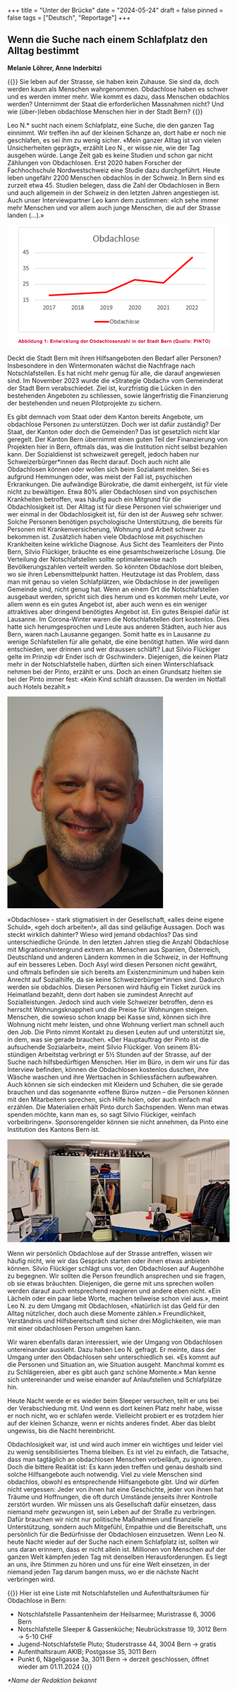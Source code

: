 +++
title = "Unter der Brücke"
date = "2024-05-24"
draft = false
pinned = false
tags = ["Deutsch", "Reportage"]
+++
## Wenn die Suche nach einem Schlafplatz den Alltag bestimmt

**Melanie Löhrer, Anne Inderbitzi**

{{<lead>}} Sie leben auf der Strasse, sie haben kein Zuhause. Sie sind da, doch werden kaum als Menschen wahrgenommen. Obdachlose haben es schwer und es werden immer mehr. Wie kommt es dazu, dass Menschen obdachlos werden? Unternimmt der Staat die erforderlichen Massnahmen nicht? Und wie (über-)leben obdachlose Menschen hier in der Stadt Bern? {{</lead>}}

Leo N.* sucht nach einem Schlafplatz, eine Suche, die den ganzen Tag einnimmt. Wir treffen ihn auf der kleinen Schanze an, dort habe er noch nie geschlafen, es sei ihm zu wenig sicher. «Mein ganzer Alltag ist von vielen Unsicherheiten geprägt», erzählt Leo N., er wisse nie, wie der Tag ausgehen würde. Lange Zeit gab es keine Studien und schon gar nicht Zählungen von Obdachlosen. Erst 2020 haben Forscher der Fachhochschule Nordwestschweiz eine Studie dazu durchgeführt. Heute leben ungefähr 2200 Menschen obdachlos in der Schweiz. In Bern sind es zurzeit etwa 45. Studien belegen, dass die Zahl der Obdachlosen in Bern und auch allgemein in der Schweiz in den letzten Jahren angestiegen ist. Auch unser Interviewpartner Leo kann dem zustimmen: «Ich sehe immer mehr Menschen und vor allem auch junge Menschen, die auf der Strasse landen (…).»

![Entwicklung der Obdachlosenzahl in der Stadt Bern (Quelle: Pinto)](bild-statistik.png)

Deckt die Stadt Bern mit ihren Hilfsangeboten den Bedarf aller Personen? Insbesondere in den Wintermonaten wächst die Nachfrage nach Notschlafstellen. Es hat nicht mehr genug für alle, die darauf angewiesen sind. Im November 2023 wurde die «Strategie Obdach» vom Gemeinderat der Stadt Bern verabschiedet.  Ziel ist, kurzfristig die Lücken in den bestehenden Angeboten zu schliessen, sowie längerfristig die Finanzierung der bestehenden und neuen Pilotprojekte zu sichern.

Es gibt demnach vom Staat oder dem Kanton bereits Angebote, um obdachlose Personen zu unterstützen. Doch wer ist dafür zuständig? Der Staat, der Kanton oder doch die Gemeinden? Das ist gesetzlich nicht klar geregelt. Der Kanton Bern übernimmt einen guten Teil der Finanzierung von Projekten hier in Bern, oftmals das, was die Institution nicht selbst bezahlen kann. Der Sozialdienst ist schweizweit geregelt, jedoch haben nur Schweizerbürger*innen das Recht darauf. Doch auch nicht alle Obdachlosen können oder wollen sich beim Sozialamt melden. Sei es aufgrund Hemmungen oder, was meist der Fall ist, psychischen Erkrankungen. Die aufwändige Bürokratie, die damit einhergeht, ist für viele nicht zu bewältigen. Etwa 80% aller Obdachlosen sind von psychischen Krankheiten betroffen, was häufig auch ein Mitgrund für die Obdachlosigkeit ist. Der Alltag ist für diese Personen viel schwieriger und wer einmal in der Obdachlosigkeit ist, für den ist der Ausweg sehr schwer. Solche Personen benötigen psychologische Unterstützung, die bereits für Personen mit Krankenversicherung, Wohnung und Arbeit schwer zu bekommen ist. Zusätzlich haben viele Obdachlose mit psychischen Krankheiten keine wirkliche Diagnose. Aus Sicht des Teamleiters der Pinto Bern, Silvio Flückiger, bräuchte es eine gesamtschweizerische Lösung. Die Verteilung der Notschlafstellen sollte optimalerweise nach Bevölkerungszahlen verteilt werden. So könnten Obdachlose dort bleiben, wo sie ihren Lebensmittelpunkt hatten. Heutzutage ist das Problem, dass man mit genau so vielen Schlafplätzen, wie Obdachlose in der jeweiligen Gemeinde sind, nicht genug hat. Wenn an einem Ort die Notschlafstellen ausgebaut werden, spricht sich dies herum und es kommen mehr Leute, vor allem wenn es ein gutes Angebot ist, aber auch wenn es ein weniger attraktives aber dringend benötigtes Angebot ist. Ein gutes Beispiel dafür ist Lausanne. Im Corona-Winter waren die Notschlafstellen dort kostenlos. Dies hatte sich herumgesprochen und Leute aus anderen Städten, auch hier aus Bern, waren nach Lausanne gegangen. Somit hatte es in Lausanne zu wenige Schlafstellen für alle gehabt, die eine benötigt hatten. Wie wird dann entschieden, wer drinnen und wer draussen schläft? Laut Silvio Flückiger gelte im Prinzip «dr Ender isch dr Gschwinder». Diejenigen, die keinen Platz mehr in der Notschlafstelle haben, dürften sich einen Winterschlafsack nehmen bei der Pinto, erzählt er uns. Doch an einen Grundsatz hielten sie bei der Pinto immer fest: «Kein Kind schläft draussen. Da werden im Notfall auch Hotels bezahlt.»

![Silvio Flückiger, seit 19 Jahren Leiter von Pinto](bild-vom-silvio.png)

«Obdachlose» - stark stigmatisiert in der Gesellschaft, «alles deine eigene Schuld», «geh doch arbeiten!», all das sind geläufige Aussagen. Doch was steckt wirklich dahinter? Wieso wird jemand obdachlos? Das sind unterschiedliche Gründe. In den letzten Jahren stieg die Anzahl Obdachlose mit Migrationshintergrund extrem an. Menschen aus Spanien, Österreich, Deutschland und anderen Ländern kommen in die Schweiz, in der Hoffnung auf ein besseres Leben. Doch Asyl wird diesen Personen nicht gewährt, und oftmals befinden sie sich bereits am Existenzminimum und haben kein Anrecht auf Sozialhilfe, da sie keine Schweizerbürger*innen sind. Dadurch werden sie obdachlos. Diesen Personen wird häufig ein Ticket zurück ins Heimatland bezahlt, denn dort haben sie zumindest Anrecht auf Sozialleistungen. Jedoch sind auch viele Schweizer betroffen, denn es herrscht Wohnungsknappheit und die Preise für Wohnungen steigen. Menschen, die sowieso schon knapp bei Kasse sind, können sich ihre Wohnung nicht mehr leisten, und ohne Wohnung verliert man schnell auch den Job. Die Pinto nimmt Kontakt zu diesen Leuten auf und unterstützt sie, in dem, was sie gerade brauchen. «Der Hauptauftrag der Pinto ist die aufsuchende Sozialarbeit», meint Silvio Flückiger. Von seinem 8¼-stündigen Arbeitstag verbringt er 5½ Stunden auf der Strasse, auf der Suche nach hilfsbedürftigen Menschen. Hier im Büro, in dem wir uns für das Interview befinden, können die Obdachlosen kostenlos duschen, ihre Wäsche waschen und ihre Wertsachen in Schliessfächern aufbewahren. Auch können sie sich eindecken mit Kleidern und Schuhen, die sie gerade brauchen und das sogenannte «offene Büro» nutzen – die Personen können mit den Mitarbeitern sprechen, sich Hilfe holen, oder auch einfach mal erzählen. Die Materialien erhält Pinto durch Sachspenden. Wenn man etwas spenden möchte, kann man es, so sagt Silvio Flückiger, «einfach vorbeibringen». Sponsorengelder können sie nicht annehmen, da Pinto eine Institution des Kantons Bern ist. 

![Schrank im Büro bei der Pinto, wo Obdachlose benötigte Kleidung nehmen. Foto: Melanie Löhrer, 02.04.24](foto-schrank-pinto-1-.jpg)

Wenn wir persönlich Obdachlose auf der Strasse antreffen, wissen wir häufig nicht, wie wir das Gespräch starten oder ihnen etwas anbieten können. Silvio Flückiger schlägt uns vor, den Obdachlosen auf Augenhöhe zu begegnen. Wir sollten die Person freundlich ansprechen und sie fragen, ob sie etwas bräuchten. Diejenigen, die gerne mit uns sprechen wollen werden darauf auch entsprechend reagieren und andere eben nicht. «Ein Lächeln oder ein paar liebe Worte, machen teilweise schon viel aus.», meint Leo N. zu dem Umgang mit Obdachlosen, «Natürlich ist das Geld für den Alltag nützlicher, doch auch diese Momente zählen.» Freundlichkeit, Verständnis und Hilfsbereitschaft sind sicher drei Möglichkeiten, wie man mit einer obdachlosen Person umgehen kann. 

Wir waren ebenfalls daran interessiert, wie der Umgang von Obdachlosen untereinander aussieht. Dazu haben Leo N. gefragt. Er meinte, dass der Umgang unter den Obdachlosen sehr unterschiedlich sei. «Es kommt auf die Personen und Situation an, wie Situation ausgeht. Manchmal kommt es zu Schlägereien, aber es gibt auch ganz schöne Momente.» Man kenne sich untereinander und weise einander auf Anlaufstellen und Schlafplätze hin.

Heute Nacht werde er es wieder beim Sleeper versuchen, teilt er uns bei der Verabschiedung mit. Und wenn es dort keinen Platz mehr habe, wisse er noch nicht, wo er schlafen werde. Vielleicht probiert er es trotzdem hier auf der kleinen Schanze, wenn er nichts anderes findet. Aber das bleibt ungewiss, bis die Nacht hereinbricht. 

Obdachlosigkeit war, ist und wird auch immer ein wichtiges und leider viel zu wenig sensibilisiertes Thema bleiben. Es ist viel zu einfach, die Tatsache, dass man tagtäglich an obdachlosen Menschen vorbeiläuft, zu ignorieren. Doch die bittere Realität ist: Es kann jeden treffen und genau deshalb sind solche Hilfsangebote auch notwendig. Viel zu viele Menschen sind obdachlos, obwohl es entsprechende Hilfsangebote gibt. Und wir dürfen nicht vergessen: Jeder von ihnen hat eine Geschichte, jeder von ihnen hat Träume und Hoffnungen, die oft durch Umstände jenseits ihrer Kontrolle zerstört wurden. Wir müssen uns als Gesellschaft dafür einsetzen, dass niemand mehr gezwungen ist, sein Leben auf der Straße zu verbringen. Dafür brauchen wir nicht nur politische Maßnahmen und finanzielle Unterstützung, sondern auch Mitgefühl, Empathie und die Bereitschaft, uns persönlich für die Bedürfnisse der Obdachlosen einzusetzen. Wenn Leo N. heute Nacht wieder auf der Suche nach einem Schlafplatz ist, sollten wir uns daran erinnern, dass er nicht allein ist. Millionen von Menschen auf der ganzen Welt kämpfen jeden Tag mit denselben Herausforderungen. Es liegt an uns, ihre Stimmen zu hören und uns für eine Welt einsetzen, in der niemand jeden Tag darum bangen muss, wo er die nächste Nacht verbringen wird. 

{{<box>}} Hier ist eine Liste mit Notschlafstellen und Aufenthaltsräumen für Obdachlose in Bern:

* Notschlafstelle Passantenheim der Heilsarmee; Muristrasse 6, 3006 Bern
* Notschlafstelle Sleeper & Gassenküche; Neubrückstrasse 19, 3012 Bern -> 5-10 CHF
* Jugend-Notschlafstelle Pluto; Studerstrasse 44, 3004 Bern -> gratis
* Aufenthaltsraum AKIB; Postgasse 35, 3011 Bern
* Punkt 6, Nägeligasse 3a, 3011 Bern -> derzeit geschlossen, öffnet wieder am 01.11.2024  {{</box>}}

*\*Name der Redaktion bekannt*